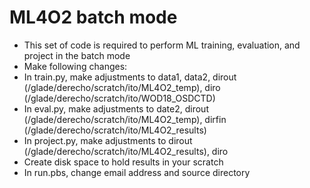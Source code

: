 # ML4O2 batch mode
- This set of code is required to perform ML training, evaluation, and project in the batch mode
- Make following changes:
- In train.py, make adjustments to data1, data2, dirout (/glade/derecho/scratch/ito/ML4O2_temp), diro (/glade/derecho/scratch/ito/WOD18_OSDCTD)
- In eval.py, make adjustments to date2, dirout (/glade/derecho/scratch/ito/ML4O2_temp), dirfin (/glade/derecho/scratch/ito/ML4O2_results)
- In project.py, make adjustments to dirout (/glade/derecho/scratch/ito/ML4O2_results), diro
- Create disk space to hold results in your scratch
- In run.pbs, change email address and source directory
